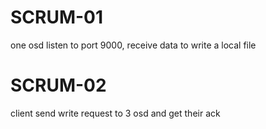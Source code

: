 # SCRUM-01

one osd listen to port 9000, receive data to write a local file

# SCRUM-02

client send write request to 3 osd and get their ack
